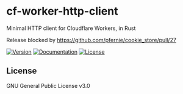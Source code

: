 # cf-worker-http-client

Minimal HTTP client for Cloudflare Workers, in Rust

Release blocked by https://github.com/pfernie/cookie_store/pull/27

[![Version](https://img.shields.io/crates/v/cf-worker-http-client.svg?style=flat)](https://crates.io/crates/cf-worker-http-client)
[![Documentation](https://img.shields.io/badge/docs-release-brightgreen.svg?style=flat)](https://docs.rs/cf-worker-http-client)
[![License](https://img.shields.io/crates/l/cf-worker-http-client.svg?style=flat)](https://github.com/EAimTY/cf-worker-http-client/blob/master/LICENSE)

## License
GNU General Public License v3.0
